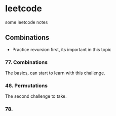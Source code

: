 # leetcode
some leetcode notes

## Combinations

- Practice revursion first, its important in this topic
### 77. Combinations  
The basics, can start to learn with this challenge.  

### 46. Permutations
The second challenge to take.

### 78. 
